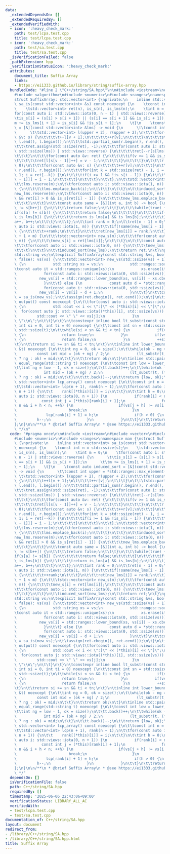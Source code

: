 ```yaml
---
data:
  _extendedDependsOn: []
  _extendedRequiredBy: []
  _extendedVerifiedWith:
  - icon: ':heavy_check_mark:'
    path: test/lcpa.test.cpp
    title: test/lcpa.test.cpp
  - icon: ':heavy_check_mark:'
    path: test/sa.test.cpp
    title: test/sa.test.cpp
  _isVerificationFailed: false
  _pathExtension: hpp
  _verificationStatusIcon: ':heavy_check_mark:'
  attributes:
    document_title: Suffix Array
    links:
    - https://ei1333.github.io/library/string/suffix-array.hpp
  bundledCode: "#line 2 \"C++/string/SA.hpp\"\n\n#include <iostream>\n#include <vector>\n\
    #include <algorithm>\n#include <numeric>\n#include <ranges>\nnamespace man {\n\
    struct SuffixArray: std::vector<int> {\nprivate:\n    inline std::vector<int>\
    \ sa_is(const std::vector<int> &s) const noexcept {\n    \tconst int n = std::ssize(s);\n\
    \    \tstd::vector<int> ret(n), is_s(n), is_lms(n);\n    \tint m = 0;\n    \t\
    for(const auto i: std::views::iota(0, n - 1) | std::views::reverse) {\n      \t\
    \tis_s[i] = (s[i] > s[i + 1]) || (s[i] == s[i + 1] && is_s[i + 1]);\n      \t\t\
    m += is_lms[i + 1] = is_s[i] && !is_s[i + 1];\n    \t}\n    \tconst auto induced_sort\
    \ = [&](const std::vector<int> &lms) -> void {\n      \t\tconst int upper = *std::ranges::max_element(s);\n\
    \      \t\tstd::vector<int> l(upper + 2), r(upper + 2);\n\t\t\tfor(const auto\
    \ &v: s) {\n\t\t\t\t++l[v + 1];\n\t\t\t\t++r[v];\n\t\t\t}\n\t\t\tstd::partial_sum(l.begin(),\
    \ l.end(), l.begin());\n\t\t\tstd::partial_sum(r.begin(), r.end(), r.begin());\n\
    \t\t\tret.assign(std::ssize(ret), -1);\n\t\t\tfor(const auto i: std::views::iota(0,\
    \ std::ssize(lms)) | std::views::reverse) {\n\t\t\t\tret[--r[s[lms[i]]]] = lms[i];\n\
    \t\t\t}\n\t\t\tfor(const auto &v: ret) {\n\t\t\t\tif(v >= 1 && is_s[v - 1]) {\n\
    \t\t\t\t\tret[l[s[v - 1]]++] = v - 1;\n\t\t\t\t}\n\t\t\t}\n\t\t\tr.assign(std::ssize(r),\
    \ 0);\n\t\t\tfor(const auto &v: s) {\n\t\t\t\t++r[v];\n\t\t\t}\n\t\t\tstd::partial_sum(r.begin(),\
    \ r.end(), r.begin());\n\t\t\tfor(int k = std::ssize(ret) - 1, i = ret[k]; k >=\
    \ 1; i = ret[--k]) {\n\t\t\t\tif(i >= 1 && !is_s[i - 1]) {\n\t\t\t\t\tret[--r[s[i\
    \ - 1]]] = i - 1;\n\t\t\t\t}\n\t\t\t}\n\t\t};\n\t\tstd::vector<int> lms, new_lms;\n\
    \t\tlms.reserve(m);\n\t\tfor(const auto i: std::views::iota(1, n)) {\n\t\t\tif(is_lms[i])\
    \ {\n\t\t\t\tlms.emplace_back(i);\n\t\t\t}\n\t\t}\n\t\tinduced_sort(lms);\n\t\t\
    new_lms.reserve(m);\n\t\tfor(const auto i: std::views::iota(0, n)) {\n\t\t\tif(!is_s[ret[i]]\
    \ && ret[i] > 0 && is_s[ret[i] - 1]) {\n\t\t\t\tnew_lms.emplace_back(ret[i]);\n\
    \t\t\t}\n\t\t}\n\t\tconst auto same = [&](int a, int b) -> bool {\n\t\t\tif(s[a++]\
    \ != s[b++]) {\n\t\t\t\treturn false;\n\t\t\t}\n\t\t\twhile(true) {\n\t\t\t\t\
    if(s[a] != s[b]) {\n\t\t\t\t\treturn false;\n\t\t\t\t}\n\t\t\t\tif(is_lms[a] ||\
    \ is_lms[b]) {\n\t\t\t\t\treturn is_lms[a] && is_lms[b];\n\t\t\t\t}\n\t\t\t\t\
    a++, b++;\n\t\t\t}\n\t\t};\n\t\tint rank = 0;\n\t\tret[n - 1] = 0;\n\t\tfor(const\
    \ auto i: std::views::iota(1, m)) {\n\t\t\tif(!same(new_lms[i - 1], new_lms[i]))\
    \ {\n\t\t\t\t++rank;\n\t\t\t}\n\t\t\tret[new_lms[i]] = rank;\n\t\t}\n\t\tif(rank\
    \ + 1 < m) {\n\t\t\tstd::vector<int> new_s(m);\n\t\t\tfor(const auto i: std::views::iota(0,\
    \ m)) {\n\t\t\t\tnew_s[i] = ret[lms[i]];\n\t\t\t}\n\t\t\tconst auto lms_sa = sa_is(new_s);\n\
    \t\t\tfor(const auto i: std::views::iota(0, m)) {\n\t\t\t\tnew_lms[i] = lms[lms_sa[i]];\n\
    \t\t\t}\n\t\t}\n\t\tinduced_sort(new_lms);\n\t\treturn ret;\n\t}\npublic:\n\t\
    std::string vs;\n\texplicit SuffixArray(const std::string &vs, bool compress =\
    \ false): vs(vs) {\n\t\tstd::vector<int> new_vs(std::ssize(vs) + 1);\n\t\tif(compress)\
    \ {\n            std::string xs = vs;\n            std::ranges::sort(xs);\n\t\t\
    \tconst auto it = std::ranges::unique(xs);\n            xs.erase(it.begin(), it.end());\n\
    \            for(const auto i: std::views::iota(0, std::ssize(vs))) {\n      \
    \          new_vs[i] = std::ranges::lower_bound(xs, vs[i]) - xs.cbegin() + 1;\n\
    \            }\n\t\t} else {\n            const auto d = *std::ranges::min_element(vs);\n\
    \            for(const auto i: std::views::iota(0, std::ssize(vs))) {\n      \
    \          new_vs[i] = vs[i] - d + 1;\n            }\n\t\t}\n\t\tconst auto ret\
    \ = sa_is(new_vs);\n\t\tassign(ret.cbegin(), ret.cend());\n\t}\n\tinline void\
    \ output() const noexcept {\n\t\tfor(const auto i: std::views::iota(0U, size()))\
    \ {\n            std::cout << i << \":[\" << (*this)[i] << \"]\";\n          \
    \  for(const auto j: std::views::iota((*this)[i], std::ssize(vs))) {\n       \
    \         std::cout << \" \" << vs[j];\n            }\n            std::cout <<\
    \ \"\\n\";\n\t\t}\n\t}\n\tconstexpr inline bool lt_substr(const std::string &t,\
    \ int si = 0, int ti = 0) noexcept {\n\t\tconst int sn = std::ssize(vs), tn =\
    \ std::ssize(t);\n\t\twhile(si < sn && ti < tn) {\n            if(vs[si] < t[ti])\
    \ {\n                return true;\n            }\n            if(vs[si] > t[ti])\
    \ {\n                return false;\n            }\n            ++si, ++ti;\n\t\
    \t}\n\t\treturn si >= sn && ti < tn;\n\t}\n\tinline int lower_bound(const std::string\
    \ &t) noexcept {\n\t\tint ng = 0, ok = size();\n\t\twhile(ok - ng > 1) {\n   \
    \         const int mid = (ok + ng) / 2;\n            (lt_substr(t, (*this)[mid])\
    \ ? ng : ok) = mid;\n\t\t}\n\t\treturn ok;\n\t}\n\tinline std::pair<int, int>\
    \ equal_range(std::string t) noexcept {\n\t\tconst int low = lower_bound(t);\n\
    \t\tint ng = low - 1, ok = size();\n\t\tt.back()++;\n\t\twhile(ok - ng > 1) {\n\
    \            int mid = (ok + ng) / 2;\n            (lt_substr(t, (*this)[mid])\
    \ ? ng : ok) = mid;\n\t\t}\n\t\tt.back()--;\n\t\treturn {low, ok};\n\t}\n\tinline\
    \ std::vector<int> lcp_array() const noexcept {\n\t\tconst int n = size() - 1;\n\
    \t\tstd::vector<int> lcp(n + 1), rank(n + 1);\n\t\tfor(const auto i: std::views::iota(0,\
    \ n + 1)) {\n\t\t    rank[(*this)[i]] = i;\n\t\t}\n\t\tint h = 0;\n\t\tfor(const\
    \ auto i: std::views::iota(0, n + 1)) {\n            if(rank[i] < n) {\n     \
    \           const int j = (*this)[rank[i] + 1];\n                for(; j + h <\
    \ n && i + h < n; ++h) {\n                    if(vs[j + h] != vs[i + h]) {\n \
    \                       break;\n                    }\n                }\n   \
    \             lcp[rank[i] + 1] = h;\n                if(h > 0) {\n           \
    \         h--;\n                }\n            }\n\t\t}\n\t\treturn lcp;\n\t}\n\
    };\n}\n\n/**\n * @brief Suffix Array\n * @see https://ei1333.github.io/library/string/suffix-array.hpp\n\
    \ */\n"
  code: "#pragma once\n\n#include <iostream>\n#include <vector>\n#include <algorithm>\n\
    #include <numeric>\n#include <ranges>\nnamespace man {\nstruct SuffixArray: std::vector<int>\
    \ {\nprivate:\n    inline std::vector<int> sa_is(const std::vector<int> &s) const\
    \ noexcept {\n    \tconst int n = std::ssize(s);\n    \tstd::vector<int> ret(n),\
    \ is_s(n), is_lms(n);\n    \tint m = 0;\n    \tfor(const auto i: std::views::iota(0,\
    \ n - 1) | std::views::reverse) {\n      \t\tis_s[i] = (s[i] > s[i + 1]) || (s[i]\
    \ == s[i + 1] && is_s[i + 1]);\n      \t\tm += is_lms[i + 1] = is_s[i] && !is_s[i\
    \ + 1];\n    \t}\n    \tconst auto induced_sort = [&](const std::vector<int> &lms)\
    \ -> void {\n      \t\tconst int upper = *std::ranges::max_element(s);\n     \
    \ \t\tstd::vector<int> l(upper + 2), r(upper + 2);\n\t\t\tfor(const auto &v: s)\
    \ {\n\t\t\t\t++l[v + 1];\n\t\t\t\t++r[v];\n\t\t\t}\n\t\t\tstd::partial_sum(l.begin(),\
    \ l.end(), l.begin());\n\t\t\tstd::partial_sum(r.begin(), r.end(), r.begin());\n\
    \t\t\tret.assign(std::ssize(ret), -1);\n\t\t\tfor(const auto i: std::views::iota(0,\
    \ std::ssize(lms)) | std::views::reverse) {\n\t\t\t\tret[--r[s[lms[i]]]] = lms[i];\n\
    \t\t\t}\n\t\t\tfor(const auto &v: ret) {\n\t\t\t\tif(v >= 1 && is_s[v - 1]) {\n\
    \t\t\t\t\tret[l[s[v - 1]]++] = v - 1;\n\t\t\t\t}\n\t\t\t}\n\t\t\tr.assign(std::ssize(r),\
    \ 0);\n\t\t\tfor(const auto &v: s) {\n\t\t\t\t++r[v];\n\t\t\t}\n\t\t\tstd::partial_sum(r.begin(),\
    \ r.end(), r.begin());\n\t\t\tfor(int k = std::ssize(ret) - 1, i = ret[k]; k >=\
    \ 1; i = ret[--k]) {\n\t\t\t\tif(i >= 1 && !is_s[i - 1]) {\n\t\t\t\t\tret[--r[s[i\
    \ - 1]]] = i - 1;\n\t\t\t\t}\n\t\t\t}\n\t\t};\n\t\tstd::vector<int> lms, new_lms;\n\
    \t\tlms.reserve(m);\n\t\tfor(const auto i: std::views::iota(1, n)) {\n\t\t\tif(is_lms[i])\
    \ {\n\t\t\t\tlms.emplace_back(i);\n\t\t\t}\n\t\t}\n\t\tinduced_sort(lms);\n\t\t\
    new_lms.reserve(m);\n\t\tfor(const auto i: std::views::iota(0, n)) {\n\t\t\tif(!is_s[ret[i]]\
    \ && ret[i] > 0 && is_s[ret[i] - 1]) {\n\t\t\t\tnew_lms.emplace_back(ret[i]);\n\
    \t\t\t}\n\t\t}\n\t\tconst auto same = [&](int a, int b) -> bool {\n\t\t\tif(s[a++]\
    \ != s[b++]) {\n\t\t\t\treturn false;\n\t\t\t}\n\t\t\twhile(true) {\n\t\t\t\t\
    if(s[a] != s[b]) {\n\t\t\t\t\treturn false;\n\t\t\t\t}\n\t\t\t\tif(is_lms[a] ||\
    \ is_lms[b]) {\n\t\t\t\t\treturn is_lms[a] && is_lms[b];\n\t\t\t\t}\n\t\t\t\t\
    a++, b++;\n\t\t\t}\n\t\t};\n\t\tint rank = 0;\n\t\tret[n - 1] = 0;\n\t\tfor(const\
    \ auto i: std::views::iota(1, m)) {\n\t\t\tif(!same(new_lms[i - 1], new_lms[i]))\
    \ {\n\t\t\t\t++rank;\n\t\t\t}\n\t\t\tret[new_lms[i]] = rank;\n\t\t}\n\t\tif(rank\
    \ + 1 < m) {\n\t\t\tstd::vector<int> new_s(m);\n\t\t\tfor(const auto i: std::views::iota(0,\
    \ m)) {\n\t\t\t\tnew_s[i] = ret[lms[i]];\n\t\t\t}\n\t\t\tconst auto lms_sa = sa_is(new_s);\n\
    \t\t\tfor(const auto i: std::views::iota(0, m)) {\n\t\t\t\tnew_lms[i] = lms[lms_sa[i]];\n\
    \t\t\t}\n\t\t}\n\t\tinduced_sort(new_lms);\n\t\treturn ret;\n\t}\npublic:\n\t\
    std::string vs;\n\texplicit SuffixArray(const std::string &vs, bool compress =\
    \ false): vs(vs) {\n\t\tstd::vector<int> new_vs(std::ssize(vs) + 1);\n\t\tif(compress)\
    \ {\n            std::string xs = vs;\n            std::ranges::sort(xs);\n\t\t\
    \tconst auto it = std::ranges::unique(xs);\n            xs.erase(it.begin(), it.end());\n\
    \            for(const auto i: std::views::iota(0, std::ssize(vs))) {\n      \
    \          new_vs[i] = std::ranges::lower_bound(xs, vs[i]) - xs.cbegin() + 1;\n\
    \            }\n\t\t} else {\n            const auto d = *std::ranges::min_element(vs);\n\
    \            for(const auto i: std::views::iota(0, std::ssize(vs))) {\n      \
    \          new_vs[i] = vs[i] - d + 1;\n            }\n\t\t}\n\t\tconst auto ret\
    \ = sa_is(new_vs);\n\t\tassign(ret.cbegin(), ret.cend());\n\t}\n\tinline void\
    \ output() const noexcept {\n\t\tfor(const auto i: std::views::iota(0U, size()))\
    \ {\n            std::cout << i << \":[\" << (*this)[i] << \"]\";\n          \
    \  for(const auto j: std::views::iota((*this)[i], std::ssize(vs))) {\n       \
    \         std::cout << \" \" << vs[j];\n            }\n            std::cout <<\
    \ \"\\n\";\n\t\t}\n\t}\n\tconstexpr inline bool lt_substr(const std::string &t,\
    \ int si = 0, int ti = 0) noexcept {\n\t\tconst int sn = std::ssize(vs), tn =\
    \ std::ssize(t);\n\t\twhile(si < sn && ti < tn) {\n            if(vs[si] < t[ti])\
    \ {\n                return true;\n            }\n            if(vs[si] > t[ti])\
    \ {\n                return false;\n            }\n            ++si, ++ti;\n\t\
    \t}\n\t\treturn si >= sn && ti < tn;\n\t}\n\tinline int lower_bound(const std::string\
    \ &t) noexcept {\n\t\tint ng = 0, ok = size();\n\t\twhile(ok - ng > 1) {\n   \
    \         const int mid = (ok + ng) / 2;\n            (lt_substr(t, (*this)[mid])\
    \ ? ng : ok) = mid;\n\t\t}\n\t\treturn ok;\n\t}\n\tinline std::pair<int, int>\
    \ equal_range(std::string t) noexcept {\n\t\tconst int low = lower_bound(t);\n\
    \t\tint ng = low - 1, ok = size();\n\t\tt.back()++;\n\t\twhile(ok - ng > 1) {\n\
    \            int mid = (ok + ng) / 2;\n            (lt_substr(t, (*this)[mid])\
    \ ? ng : ok) = mid;\n\t\t}\n\t\tt.back()--;\n\t\treturn {low, ok};\n\t}\n\tinline\
    \ std::vector<int> lcp_array() const noexcept {\n\t\tconst int n = size() - 1;\n\
    \t\tstd::vector<int> lcp(n + 1), rank(n + 1);\n\t\tfor(const auto i: std::views::iota(0,\
    \ n + 1)) {\n\t\t    rank[(*this)[i]] = i;\n\t\t}\n\t\tint h = 0;\n\t\tfor(const\
    \ auto i: std::views::iota(0, n + 1)) {\n            if(rank[i] < n) {\n     \
    \           const int j = (*this)[rank[i] + 1];\n                for(; j + h <\
    \ n && i + h < n; ++h) {\n                    if(vs[j + h] != vs[i + h]) {\n \
    \                       break;\n                    }\n                }\n   \
    \             lcp[rank[i] + 1] = h;\n                if(h > 0) {\n           \
    \         h--;\n                }\n            }\n\t\t}\n\t\treturn lcp;\n\t}\n\
    };\n}\n\n/**\n * @brief Suffix Array\n * @see https://ei1333.github.io/library/string/suffix-array.hpp\n\
    \ */"
  dependsOn: []
  isVerificationFile: false
  path: C++/string/SA.hpp
  requiredBy: []
  timestamp: '2025-06-06 22:43:06+09:00'
  verificationStatus: LIBRARY_ALL_AC
  verifiedWith:
  - test/lcpa.test.cpp
  - test/sa.test.cpp
documentation_of: C++/string/SA.hpp
layout: document
redirect_from:
- /library/C++/string/SA.hpp
- /library/C++/string/SA.hpp.html
title: Suffix Array
---
```


